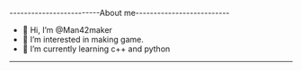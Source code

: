 -------------------------About me--------------------------
- 👋 Hi, I’m @Man42maker
- 👀 I’m interested in making game.
- 🌱 I’m currently learning c++ and python
-----------------------------------------------------------
<!---
Man42maker/Man42maker is a ✨ special ✨ repository because its `README.md` (this file) appears on your GitHub profile.
You can click the Preview link to take a look at your changes.
--->
